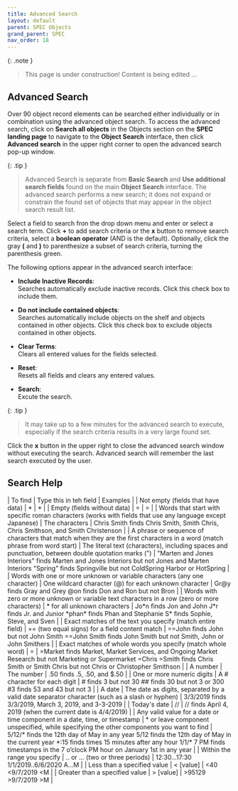 ```yaml
---
title: Advanced Search
layout: default
parent: SPEC Objects
grand_parent: SPEC
nav_order: 18
---
```


{: .note }
> This page is under construction! 
> Content is being edited ...

## Advanced Search
Over 90 object record elements can be searched either individually or in combination using the advanced object search. To access the advanced search, click on **Search all objects** in the Objects section on the **SPEC landing page** to navigate to the **Object Search** interface, then click **Advanced search** in the upper right corner to open the advanced search pop-up window.

{: .tip }
> Advanced Search is separate from **Basic Search** and **Use additional search fields** found on the main **Object Search** interface. The advanced search performs a new search; it does not expand or constrain the found set of objects that may appear in the object search result list.

Select a field to search fron the drop down menu and enter or select a search term. Click **+** to add search criteria or the **x** button to remove search criteria, select a **boolean operator** (AND is the default). Optionally, click the gray **(** and **)** to parenthesize a subset of search criteria, turning the parenthesis green. 

The following options appear in the advanced search interface: 

- **Include Inactive Records**:  
  Searches automatically exclude inactive records. Click this check box to include them.

- **Do not include contained objects**:  
  Searches automatically include objects on the shelf and objects contained in other objects. Click this check box to exclude objects contained in other objects.

- **Clear Terms**:  
  Clears all entered values for the fields selected.

- **Reset**:  
  Resets all fields and clears any entered values.

- **Search**:  
  Excute the search. 

{: .tip }
> It may take up to a few minutes for the advanced search to execute, especially if the search criteria results in a very large found set. 

Click the **x** button in the upper right to close the advanced search window without executing the search. Advanced search will remember the last search executed by the user.


## Search Help 

| To find | Type this in teh field | Examples |
| Not empty (fields that have data) | \* | \* |
| Empty (fields without data) | = | = | 
| Words that start with specific roman characters (works with fields that use any language except Japanese) | The characters | Chris Smith finds Chris Smith, Smith Chris, Chris Smithson, and Smith Christenson |
| A phrase or sequence of characters that match when they are the first characters in a word (match phrase from word start) | The literal text (characters), including spaces and punctuation, between double quotation marks (") | "Marten and Jones Interiors" finds Marten and Jones Interiors but not Jones and Marten Interiors "Spring" finds Springville but not ColdSpring Harbor or HotSpring | 
| Words with one or more unknown or variable characters (any one character) | One wildcard character (@) for each unknown character | Gr\@y finds Gray and Grey @on finds Don and Ron but not Bron |
| Words with zero or more unknown or variable text characters in a row (zero or more characters) | \* for all unknown characters | Jo\*n finds Jon and John J\*r finds Jr. and Junior \*phan\* finds Phan and Stephanie S\* finds Sophie, Steve, and Sven |
| Exact matches of the text you specify (match entire field) | == (two equal signs) for a field content match | ==John finds John but not John Smith ==John Smith finds John Smith but not Smith, John or John Smithers |
| Exact matches of whole words you specify (match whole word) | = | =Market finds Market, Market Services, and Ongoing Market Research but not Marketing or Supermarket =Chris =Smith finds Chris Smith or Smith Chris but not Chris or Christopher Smithson |
| A number | The number | .50 finds .5, .50, and $.50 |
| One or more numeric digits | A # character for each digit | # finds 3 but not 30 ## finds 30 but not 3 or 300 #3 finds 53 and 43 but not 3 |
| A date | The date as digits, separated by a valid date separator character (such as a slash or hyphen) | 3/3/2019 finds 3/3/2019, March 3, 2019, and 3-3-2019 |
| Today's date | // | // finds April 4, 2019 (when the current date is 4/4/2019) |
| Any valid value for a date or time component in a date, time, or timestamp | \* or leave component unspecified, while specifying the other components you want to find | 5/12/\* finds the 12th day of May in any year 5/12 finds the 12th day of May in the current year \*:15 finds times 15 minutes after any hour 1/1/\* 7 PM finds timestamps in the 7 o’clock PM hour on January 1st in any year |
| Within the range you specify | .. or ... (two or three periods) | 12:30...17:30 1/1/2019..6/6/2020 A...M |
| Less than a specified value | < \[value] | <40 <9/7/2019 \<M |
| Greater than a specified value | > \[value] | >95129 >9/7/2019 >M |